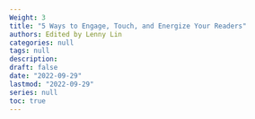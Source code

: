 ```yaml
---
Weight: 3
title: "5 Ways to Engage, Touch, and Energize Your Readers"
authors: Edited by Lenny Lin
categories: null
tags: null
description: 
draft: false
date: "2022-09-29"
lastmod: "2022-09-29"
series: null
toc: true
---
```



